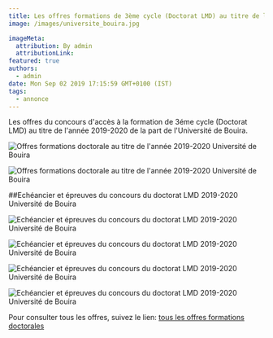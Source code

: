 ```yaml
---
title: Les offres formations de 3ème cycle (Doctorat LMD) au titre de l’année 2019/2020 Université de Bouira.
image: /images/universite_bouira.jpg

imageMeta:
  attribution: By admin
  attributionLink:
featured: true
authors:
  - admin
date: Mon Sep 02 2019 17:15:59 GMT+0100 (IST)
tags:
  - annonce
---
```

Les offres du concours d'accès à la formation de 3éme cycle (Doctorat LMD) au titre de l'année 2019-2020 de la part de l'Université de Bouira.

![Offres formations doctorale au titre de l'année 2019-2020 Université de Bouira](/images/doctorat-bouira-2019-2020.jpg)

![Offres formations doctorale au titre de l'année 2019-2020 Université de Bouira](/images/doctorat-bouira-2019-2020-2.jpg)

##Echéancier et épreuves du concours du doctorat LMD 2019-2020 Université de Bouira

![Echéancier et épreuves du concours du doctorat LMD 2019-2020  Université de Bouira](/images/epreuve-doctorat-lmd-bouira.jpg)

![Echéancier et épreuves du concours du doctorat LMD 2019-2020  Université de Bouira](/images/epreuve-doctorat-lmd-bouira-2.jpg)

![Echéancier et épreuves du concours du doctorat LMD 2019-2020  Université de Bouira](/images/epreuve-doctorat-lmd-bouira-3.jpg)

![Echéancier et épreuves du concours du doctorat LMD 2019-2020  Université de Bouira](/images/epreuve-doctorat-lmd-bouira-4.jpg)


Pour consulter tous les offres, suivez le lien: [tous les offres formations doctorales](/tous-les-offres-de-formations-doctorale-lmd-2019-2020/)

